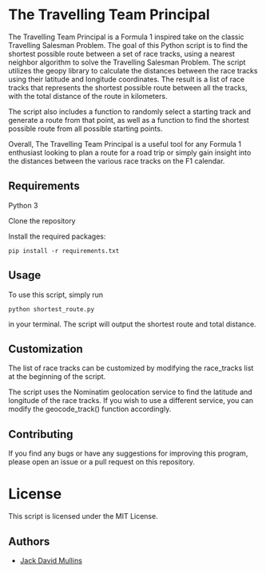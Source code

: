 # The Travelling Team Principal
The Travelling Team Principal is a Formula 1 inspired take on the classic Travelling Salesman Problem. The goal of this Python script is to find the shortest possible route between a set of race tracks, using a nearest neighbor algorithm to solve the Travelling Salesman Problem. The script utilizes the geopy library to calculate the distances between the race tracks using their latitude and longitude coordinates. The result is a list of race tracks that represents the shortest possible route between all the tracks, with the total distance of the route in kilometers.

The script also includes a function to randomly select a starting track and generate a route from that point, as well as a function to find the shortest possible route from all possible starting points.

Overall, The Travelling Team Principal is a useful tool for any Formula 1 enthusiast looking to plan a route for a road trip or simply gain insight into the distances between the various race tracks on the F1 calendar.

## Requirements
Python 3

Clone the repository

Install the required packages: 
```
pip install -r requirements.txt
```

## Usage
To use this script, simply run 
```
python shortest_route.py 
``` 
in your terminal. The script will output the shortest route and total distance.

## Customization
The list of race tracks can be customized by modifying the race_tracks list at the beginning of the script.

The script uses the Nominatim geolocation service to find the latitude and longitude of the race tracks. If you wish to use a different service, you can modify the geocode_track() function accordingly.

## Contributing
If you find any bugs or have any suggestions for improving this program, please open an issue or a pull request on this repository.



# License
This script is licensed under the MIT License.
## Authors

- [Jack David Mullins](https://github.com/jackmullins06)

